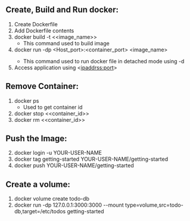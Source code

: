Create, Build and Run docker:
------------------------------
1) Create Dockerfile
2) Add Dockerfile contents
3) docker build -t <<image_name>>
	- This command used to build image
4) docker run -dp <ip-address><Host_port>:<container_port> <image_name> 
	- This command used to run docker file in detached mode using -d
5) Access application using <<ipaddrss:port>>

Remove Container:
-----------------
1) docker ps
	- Used to get container id
2) docker stop <<container_id>>
3) docker rm <<container_id>>

Push the Image:
--------------

2) docker login -u YOUR-USER-NAME
3) docker tag getting-started YOUR-USER-NAME/getting-started
4) docker push YOUR-USER-NAME/getting-started

Create a volume:
----------------

1) docker volume create todo-db
2) docker run -dp 127.0.0.1:3000:3000 --mount type=volume,src=todo-db,target=/etc/todos getting-started
